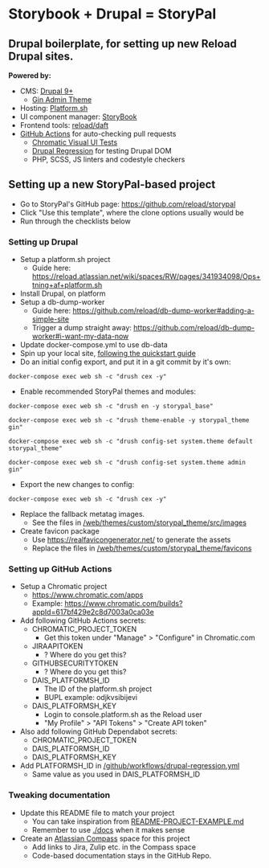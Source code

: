 # Storybook + Drupal = StoryPal

## Drupal boilerplate, for setting up new Reload Drupal sites.

**Powered by:**

- CMS: [Drupal 9+](https://drupal.org)
  - [Gin Admin Theme](https://www.drupal.org/project/gin)
- Hosting: [Platform.sh](https://platform.sh)
- UI component manager: [StoryBook](https://storybook.js.org/)
- Frontend tools: [reload/daft](https://github.com/reload/daft)
- [GitHub Actions](./github/workflows) for auto-checking pull requests
  - [Chromatic Visual UI Tests](https://www.chromatic.com/)
  - [Drupal Regression](https://github.com/reload/action-drupal-regression) for testing Drupal DOM
  - PHP, SCSS, JS linters and codestyle checkers

## Setting up a new StoryPal-based project

- Go to StoryPal's GitHub page: https://github.com/reload/storypal
- Click "Use this template", where the clone options usually would be
- Run through the checklists below

### Setting up Drupal

- Setup a platform.sh project
  - Guide here: https://reload.atlassian.net/wiki/spaces/RW/pages/341934098/Ops+tning+af+platform.sh
- Install Drupal, on platform
- Setup a db-dump-worker
  - Guide here: https://github.com/reload/db-dump-worker#adding-a-simple-site
  - Trigger a dump straight away: https://github.com/reload/db-dump-worker#i-want-my-data-now
- Update docker-compose.yml to use db-data
- Spin up your local site, [following the quickstart guide](./docs/docker.md)
- Do an initial config export, and put it in a git commit by it's own:

```shell
docker-compose exec web sh -c "drush cex -y"
```

- Enable recommended StoryPal themes and modules:

```shell
docker-compose exec web sh -c "drush en -y storypal_base"
```

```shell
docker-compose exec web sh -c "drush theme-enable -y storypal_theme gin"
```

```shell
docker-compose exec web sh -c "drush config-set system.theme default storypal_theme"
```

```shell
docker-compose exec web sh -c "drush config-set system.theme admin gin"
```

- Export the new changes to config:

```shell
docker-compose exec web sh -c "drush cex -y"
```

- Replace the fallback metatag images.
  - See the files in [/web/themes/custom/storypal_theme/src/images](./web/themes/custom/storypal_theme/src/images)
- Create favicon package
  - Use https://realfavicongenerator.net/ to generate the assets
  - Replace the files in [/web/themes/custom/storypal_theme/favicons](./web/themes/custom/storypal_theme/favicons)

### Setting up GitHub Actions
- Setup a Chromatic project
  - https://www.chromatic.com/apps
  - Example: https://www.chromatic.com/builds?appId=617bf429e2c8d7003a0ca03e
- Add following GitHub Actions secrets:
  - CHROMATIC_PROJECT_TOKEN
    - Get this token under "Manage" > "Configure" in Chromatic.com
  - JIRAAPITOKEN
    - ? Where do you get this?
  - GITHUBSECURITYTOKEN
    - ? Where do you get this?
  - DAIS_PLATFORMSH_ID
    - The ID of the platform.sh project
    - BUPL example: odjkvsibijevi
  - DAIS_PLATFORMSH_KEY
    - Login to console.platform.sh as the Reload user
    - "My Profile" > "API Tokens" > "Create API token"
- Also add following GitHub Dependabot secrets:
  - CHROMATIC_PROJECT_TOKEN
  - DAIS_PLATFORMSH_ID
  - DAIS_PLATFORMSH_KEY
- Add PLATFORMSH_ID in [/github/workflows/drupal-regression.yml](./github/workflows/drupal-regression.yml)
  - Same value as you used in DAIS_PLATFORMSH_ID

### Tweaking documentation
- Update this README file to match your project
  - You can take inspiration from [README-PROJECT-EXAMPLE.md](./README-PROJECT-EXAMPLE.md)
  - Remember to use [./docs](./docs) when it makes sense
- Create an [Atlassian Compass](https://reload.atlassian.net/compass/) space for this project
  - Add links to Jira, Zulip etc. in the Compass space
  - Code-based documentation stays in the GitHub Repo.
